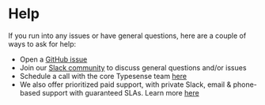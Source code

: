 # Help

If you run into any issues or have general questions, here are a couple of ways to ask for help:

- Open a [GitHub issue](https://github.com/typesense/typesense/issues)
- Join our [Slack community](https://join.slack.com/t/typesense-community/shared_invite/zt-25mb3r14m-60o24PIIkDt~a6x7mk1XDQ) to discuss general questions and/or issues
- Schedule a call with the core Typesense team [here](https://calendly.com/jason-typesense/typesense-office-hours)
- We also offer prioritized paid support, with private Slack, email & phone-based support with guaranteed SLAs. Learn more [here](https://typesense.org/support)
